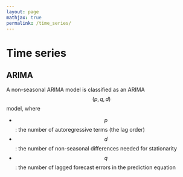 ```yaml
---
layout: page
mathjax: true
permalink: /time_series/
---
```


# Time series

## ARIMA
A non-seasonal ARIMA model is classified as an ARIMA$$(p,q,d)$$ model, where
- $$p$$: the number of autoregressive terms (the lag order)
- $$d$$: the number of non-seasonal differences needed for stationarity
- $$q$$: the number of lagged forecast errors in the prediction equation    

